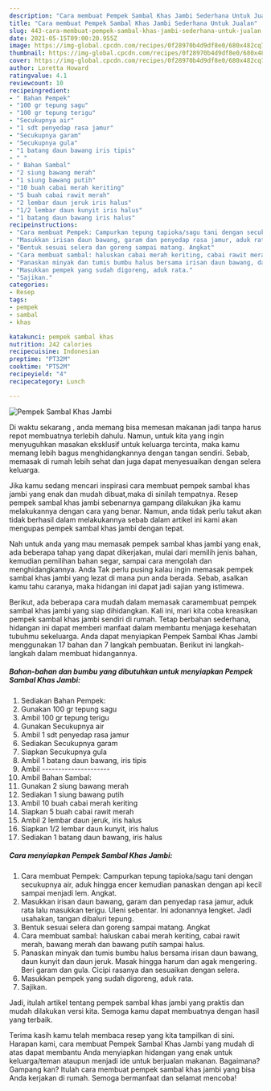 ```yaml
---
description: "Cara membuat Pempek Sambal Khas Jambi Sederhana Untuk Jualan"
title: "Cara membuat Pempek Sambal Khas Jambi Sederhana Untuk Jualan"
slug: 443-cara-membuat-pempek-sambal-khas-jambi-sederhana-untuk-jualan
date: 2021-05-15T09:00:20.955Z
image: https://img-global.cpcdn.com/recipes/0f28970b4d9df8e0/680x482cq70/pempek-sambal-khas-jambi-foto-resep-utama.jpg
thumbnail: https://img-global.cpcdn.com/recipes/0f28970b4d9df8e0/680x482cq70/pempek-sambal-khas-jambi-foto-resep-utama.jpg
cover: https://img-global.cpcdn.com/recipes/0f28970b4d9df8e0/680x482cq70/pempek-sambal-khas-jambi-foto-resep-utama.jpg
author: Loretta Howard
ratingvalue: 4.1
reviewcount: 10
recipeingredient:
- " Bahan Pempek"
- "100 gr tepung sagu"
- "100 gr tepung terigu"
- "Secukupnya air"
- "1 sdt penyedap rasa jamur"
- "Secukupnya garam"
- "Secukupnya gula"
- "1 batang daun bawang iris tipis"
- " "
- " Bahan Sambal"
- "2 siung bawang merah"
- "1 siung bawang putih"
- "10 buah cabai merah keriting"
- "5 buah cabai rawit merah"
- "2 lembar daun jeruk iris halus"
- "1/2 lembar daun kunyit iris halus"
- "1 batang daun bawang iris halus"
recipeinstructions:
- "Cara membuat Pempek: Campurkan tepung tapioka/sagu tani dengan secukupnya air, aduk hingga encer kemudian panaskan dengan api kecil sampai menjadi lem. Angkat."
- "Masukkan irisan daun bawang, garam dan penyedap rasa jamur, aduk rata lalu masukkan terigu. Uleni sebentar. Ini adonannya lengket. Jadi usahakan, tangan dibaluri tepung."
- "Bentuk sesuai selera dan goreng sampai matang. Angkat"
- "Cara membuat sambal: haluskan cabai merah keriting, cabai rawit merah, bawang merah dan bawang putih sampai halus."
- "Panaskan minyak dan tumis bumbu halus bersama irisan daun bawang, daun kunyit dan daun jeruk. Masak hingga harum dan agak mengering. Beri garam dan gula. Cicipi rasanya dan sesuaikan dengan selera."
- "Masukkan pempek yang sudah digoreng, aduk rata."
- "Sajikan."
categories:
- Resep
tags:
- pempek
- sambal
- khas

katakunci: pempek sambal khas 
nutrition: 242 calories
recipecuisine: Indonesian
preptime: "PT32M"
cooktime: "PT52M"
recipeyield: "4"
recipecategory: Lunch

---
```



![Pempek Sambal Khas Jambi](https://img-global.cpcdn.com/recipes/0f28970b4d9df8e0/680x482cq70/pempek-sambal-khas-jambi-foto-resep-utama.jpg)

Di waktu  sekarang , anda memang bisa memesan makanan jadi tanpa harus repot membuatnya terlebih dahulu. Namun, untuk kita yang ingin menyuguhkan masakan eksklusif untuk keluarga tercinta, maka kamu memang lebih bagus menghidangkannya dengan tangan sendiri. Sebab, memasak di rumah lebih sehat dan juga dapat menyesuaikan dengan selera keluarga.

Jika kamu sedang mencari inspirasi cara membuat pempek sambal khas jambi yang enak dan mudah dibuat,maka di sinilah tempatnya. Resep pempek sambal khas jambi  sebenarnya gampang dilakukan jika kamu melakukannya dengan cara yang benar. Namun, anda tidak perlu takut akan tidak berhasil dalam melakukannya 
sebab dalam artikel ini kami akan mengupas pempek sambal khas jambi dengan tepat.  



Nah untuk anda yang mau memasak pempek sambal khas jambi yang enak, ada beberapa tahap yang dapat dikerjakan, mulai dari memilih jenis bahan, kemudian pemilihan bahan segar, sampai cara mengolah dan menghidangkannya. Anda Tak perlu pusing kalau ingin memasak pempek sambal khas jambi yang lezat di mana pun anda berada. Sebab, asalkan kamu  tahu caranya, maka hidangan ini dapat jadi sajian yang istimewa.

Berikut, ada beberapa cara mudah dalam memasak caramembuat pempek sambal khas jambi yang siap dihidangkan. Kali ini, mari kita coba kreasikan pempek sambal khas jambi sendiri di rumah. Tetap berbahan sederhana, hidangan ini dapat memberi manfaat dalam membantu menjaga kesehatan tubuhmu sekeluarga. Anda dapat menyiapkan Pempek Sambal Khas Jambi menggunakan 17 bahan dan 7 langkah pembuatan. Berikut ini langkah-langkah dalam membuat hidangannya.

<!--inarticleads1-->

##### Bahan-bahan dan bumbu yang dibutuhkan untuk menyiapkan Pempek Sambal Khas Jambi:

1. Sediakan  Bahan Pempek:
1. Gunakan 100 gr tepung sagu
1. Ambil 100 gr tepung terigu
1. Gunakan Secukupnya air
1. Ambil 1 sdt penyedap rasa jamur
1. Sediakan Secukupnya garam
1. Siapkan Secukupnya gula
1. Ambil 1 batang daun bawang, iris tipis
1. Ambil  ---------------------
1. Ambil  Bahan Sambal:
1. Gunakan 2 siung bawang merah
1. Sediakan 1 siung bawang putih
1. Ambil 10 buah cabai merah keriting
1. Siapkan 5 buah cabai rawit merah
1. Ambil 2 lembar daun jeruk, iris halus
1. Siapkan 1/2 lembar daun kunyit, iris halus
1. Sediakan 1 batang daun bawang, iris halus




<!--inarticleads2-->

##### Cara menyiapkan Pempek Sambal Khas Jambi:

1. Cara membuat Pempek: Campurkan tepung tapioka/sagu tani dengan secukupnya air, aduk hingga encer kemudian panaskan dengan api kecil sampai menjadi lem. Angkat.
1. Masukkan irisan daun bawang, garam dan penyedap rasa jamur, aduk rata lalu masukkan terigu. Uleni sebentar. Ini adonannya lengket. Jadi usahakan, tangan dibaluri tepung.
1. Bentuk sesuai selera dan goreng sampai matang. Angkat
1. Cara membuat sambal: haluskan cabai merah keriting, cabai rawit merah, bawang merah dan bawang putih sampai halus.
1. Panaskan minyak dan tumis bumbu halus bersama irisan daun bawang, daun kunyit dan daun jeruk. Masak hingga harum dan agak mengering. Beri garam dan gula. Cicipi rasanya dan sesuaikan dengan selera.
1. Masukkan pempek yang sudah digoreng, aduk rata.
1. Sajikan.




Jadi, itulah artikel tentang  pempek sambal khas jambi  yang praktis dan mudah dilakukan versi kita. Semoga kamu dapat membuatnya dengan hasil yang terbaik. 

Terima kasih kamu telah membaca resep yang kita tampilkan di sini. Harapan kami, cara membuat  Pempek Sambal Khas Jambi yang mudah di atas dapat membantu Anda menyiapkan hidangan yang enak untuk keluarga/teman ataupun menjadi ide untuk berjualan makanan. Bagaimana? Gampang kan? Itulah cara membuat pempek sambal khas jambi yang bisa Anda kerjakan di rumah. Semoga bermanfaat dan selamat mencoba!

